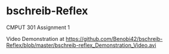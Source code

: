 # bschreib-Reflex
CMPUT 301 Assignment 1

Video Demonstration at https://github.com/Benobi42/bschreib-Reflex/blob/master/bschreib-reflex_Demonstration_Video.avi

